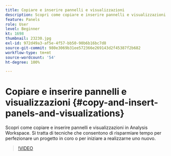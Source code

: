 ```yaml
---
title: Copiare e inserire pannelli e visualizzazioni
description: Scopri come copiare e inserire pannelli e visualizzazioni in Analysis Workspace
feature: Panels
role: User
level: Beginner
kt: 1698
thumbnail: 23230.jpg
exl-id: 972d49a3-af5e-4f57-bb50-90b6b16bc7d8
source-git-commit: 980e3069b31ee572366e269143d2f45387f2b682
workflow-type: tm+mt
source-wordcount: '54'
ht-degree: 100%

---
```


# Copiare e inserire pannelli e visualizzazioni {#copy-and-insert-panels-and-visualizations}

Scopri come copiare e inserire pannelli e visualizzazioni in Analysis Workspace. Si tratta di tecniche che consentono di risparmiare tempo per perfezionare un progetto in coro o per iniziare a realizzarne uno nuovo.

>[!VIDEO](https://video.tv.adobe.com/v/41434/?quality=12&learn=on&captions=ita)
